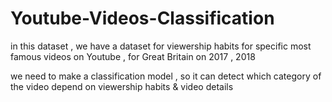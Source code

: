 # Youtube-Videos-Classification

in this dataset , we have a dataset for viewership habits for specific most famous videos on Youtube , for Great Britain on 2017 , 2018

we need to make a classification model , so it can detect which category of the video depend on viewership habits & video details
